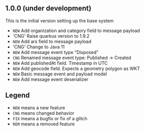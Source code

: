 ## 1.0.0 (under development)
This is the initial version setting up the base system

- `NEW` Add organization and category field to message payload
- 'CNG' Raise quarkus version to 1.9.2
- `NEW` Add ars field to message payload
- 'CNG' Change to Java 11
- `NEW` Add message event type "Disposed"
- `CNG` Renamed message event type: Published -> Created
- `NEW` Add publishedAt field. Timestamp in UTC
- `NEW` Add geocode field. Expects a geometry polygon as WKT 
- `NEW` Basic message event and payload model
- `NEW` Add message event deserializer

## Legend

- `NEW` means a new feature
- `CNG` means changed behavior
- `FIX` means a bugfix or fix of a glitch
- `REM` means a removed feature
